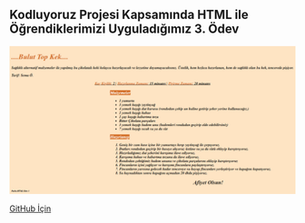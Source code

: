 ## Kodluyoruz Projesi Kapsamında HTML ile Öğrendiklerimizi Uyguladığımız 3. Ödev

![Sayfa Görüntüsü](image/1.jpg)

[GitHub İçin](https://github.com/spaceshipcolor)